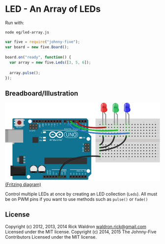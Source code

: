 <!--remove-start-->
# LED - An Array of LEDs

Run with:
```bash
node eg/led-array.js
```
<!--remove-end-->

```javascript
var five = require("johnny-five");
var board = new five.Board();

board.on("ready", function() {
  var array = new five.Leds([3, 5, 6]);

  array.pulse();
});


```


## Breadboard/Illustration


![docs/breadboard/led-array.png](breadboard/led-array.png)  
[(Fritzing diagram)](breadboard/led-array.fzz)



Control multiple LEDs at once by creating an LED collection (`Leds`).
All must be on PWM pins if you want to use methods such
as `pulse()` or `fade()`



<!--remove-start-->
## License
Copyright (c) 2012, 2013, 2014 Rick Waldron <waldron.rick@gmail.com>
Licensed under the MIT license.
Copyright (c) 2014, 2015 The Johnny-Five Contributors
Licensed under the MIT license.
<!--remove-end-->
